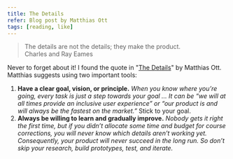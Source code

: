 ```yaml
---
title: The Details
refer: Blog post by Matthias Ott
tags: [reading, like]
---
```

<blockquote>The details are not the details; they make the product.
<footer>Charles and Ray Eames</footer>
</blockquote>

Never to forget about it! I found the quote in "[The Details](https://matthiasott.com/notes/the-details)" by Matthias Ott. Matthias suggests using two important tools: 

1. **Have a clear goal, vision, or principle.** *When you know where you’re going, every task is just a step towards your goal … It can be “we will at all times provide an inclusive user experience” or “our product is and will always be the fastest on the market.”* Stick to your goal.
2. **Always be willing to learn and gradually improve.** *Nobody gets it right the first time, but if you didn’t allocate some time and budget for course corrections, you will never know which details aren’t working yet.  Consequently, your product will never succeed in the long run. So don’t skip your research, build prototypes, test, and iterate.*

